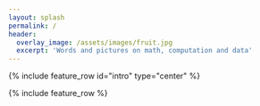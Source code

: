 ```yaml
---
layout: splash
permalink: /
header:
  overlay_image: /assets/images/fruit.jpg
  excerpt: 'Words and pictures on math, computation and data'
---
```


{% include feature_row id="intro" type="center" %}

{% include feature_row %}
